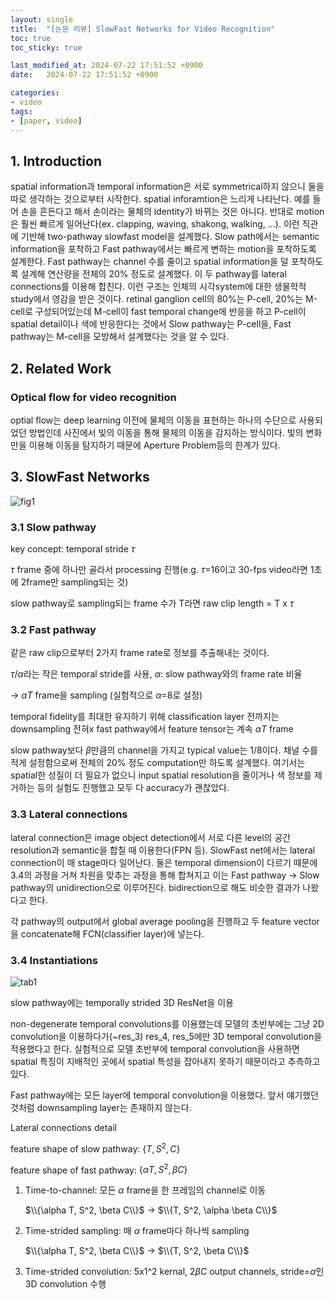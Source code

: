 ```yaml
---
layout: single
title:  "[논문 리뷰] SlowFast Networks for Video Recognition"
toc: true
toc_sticky: true

last_modified_at: 2024-07-22 17:51:52 +0900
date:   2024-07-22 17:51:52 +0900

categories: 
- video
tags: 
- [paper, video]
---
```

## 1. Introduction

spatial information과 temporal information은 서로 symmetrical하지 않으니 둘을 따로 생각하는 것으로부터 시작한다. spatial inforamtion은 느리게 나타난다. 예를 들어 손을 흔든다고 해서 손이라는 물체의 identity가 바뀌는 것은 아니다. 반대로 motion은 훨씬 빠르게 일어난다(ex. clapping, waving, shakong, walking, …). 이런 직관에 기반해 two-pathway slowfast model을 설계했다. Slow path에서는 semantic information을 포착하고 Fast pathway에서는 빠르게 변하는 motion을 포착하도록 설계한다. Fast pathway는 channel 수를 줄이고 spatial information을 덜 포착하도록 설계해 연산량을 전체의 20% 정도로 설계했다. 이 두 pathway를 lateral connections를 이용해 합친다. 이런 구조는 인체의 시각system에 대한 생물학적 study에서 영감을 받은 것이다. retinal ganglion cell의 80%는 P-cell, 20%는 M-cell로 구성되어있는데 M-cell이 fast temporal change에 반응을 하고 P-cell이 spatial detail이나 색에 반응한다는 것에서 Slow pathway는 P-cell을, Fast pathway는 M-cell을 모방해서 설계했다는 것을 알 수 있다.

## 2. Related Work

### Optical flow for video recognition

optial flow는 deep learning 이전에 물체의 이동을 표현하는 하나의 수단으로 사용되었던 방법인데 사진에서 빛의 이동을 통해 물체의 이동을 감지하는 방식이다. 빛의 변화만을 이용해 이동을 탐지하기 때문에 Aperture Problem등의 한계가 있다. 

## 3. SlowFast Networks

![fig1](https://github.com/user-attachments/assets/4584b402-e013-4d81-9855-bee346c2b568)

### 3.1 Slow pathway

key concept: temporal stride $\tau$

$\tau$ frame 중에 하나만 골라서 processing 진행(e.g. $\tau$=16이고 30-fps video라면 1초에 2frame만 sampling되는 것)

 slow pathway로 sampling되는 frame 수가 T라면 raw clip length = T x $\tau$

### 3.2 Fast pathway

같은 raw clip으로부터 2가지 frame rate로 정보를 추출해내는 것이다.

$\tau/\alpha$라는 작은 temporal stride를 사용, $\alpha$: slow pathway와의 frame rate 비율

→ $\alpha T$ frame을 sampling (실험적으로 $\alpha$=8로 설정)

temporal fidelity를 최대한 유지하기 위해 classification layer 전까지는 downsampling 전혀x fast pathway에서 feature tensor는 계속 $\alpha T$ frame

slow pathway보다 $\beta$만큼의 channel을 가지고 typical value는 1/8이다. 채널 수를 적게 설정함으로써 전체의 20% 정도 computation만 하도록 설계했다. 여기서는 spatial한 성질이 더 필요가 없으니 input spatial resolution을 줄이거나 색 정보를 제거하는 등의 실험도 진행했고 모두 다 accuracy가 괜찮았다. 

### 3.3 Lateral connections

lateral connection은 image object detection에서 서로 다른 level의 공간 resolution과 semantic을 합칠 때 이용한다(FPN 등). SlowFast net에서는 lateral connection이 매 stage마다 일어난다. 둘은 temporal dimension이 다르기 때문에 3.4의 과정을 거쳐 차원을 맞추는 과정을 통해 합쳐지고 이는 Fast pathway → Slow pathway의 unidirection으로 이루어진다. bidirection으로 해도 비슷한 결과가 나왔다고 한다. 

각 pathway의 output에서 global average pooling을 진행하고 두 feature vector을 concatenate해 FCN(classifier layer)에 넣는다.

### 3.4 Instantiations

![tab1](https://github.com/user-attachments/assets/4f1f5eb2-3ec9-4890-a381-bdb3f781c8a3)

 slow pathway에는 temporally strided 3D ResNet을 이용

non-degenerate temporal convolutions를 이용했는데 모델의 초반부에는 그냥 2D convolution을 이용하다가(~res_3) res_4, res_5에만 3D temporal convolution을 적용했다고 한다. 실험적으로 모델 초반부에 temporal convolution을 사용하면 spatial 특징이 지배적인 곳에서 spatial 특성을 잡아내지 못하기 때문이라고 추측하고 있다. 

Fast pathway에는 모든 layer에 temporal convolution을 이용했다. 앞서 얘기했던 것처럼 downsampling layer는 존재하지 않는다.

Lateral connections detail

feature shape of slow pathway: $\{T, S^2, C\}$

feature shape of fast pathway: $\{\alpha T, S^2, \beta C\}$

1. Time-to-channel: 모든 $\alpha$ frame을 한 프레임의 channel로 이동
    
    $\\{\alpha T, S^2, \beta C\\}$ → $\\{T, S^2, \alpha \beta C\\}$ 
    
2. Time-strided sampling: 매 $\alpha$ frame마다 하나씩 sampling
    
    $\\{\alpha T, S^2, \beta C\\}$ → $\\{T, S^2, \beta C\\}$
    
3. Time-strided convolution: 5x1^2 kernal, $2\beta C$ output channels, stride=$\alpha$인 3D convolution 수행
